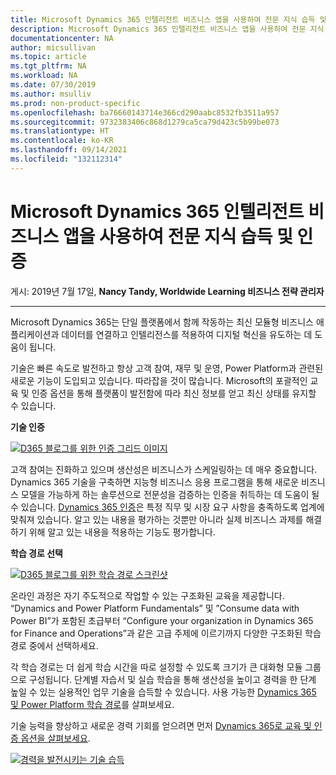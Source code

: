 ```yaml
---
title: Microsoft Dynamics 365 인텔리전트 비즈니스 앱을 사용하여 전문 지식 습득 및 인증 | Microsoft Docs
description: Microsoft Dynamics 365 인텔리전트 비즈니스 앱을 사용하여 전문 지식 습득 및 인증
documentationcenter: NA
author: micsullivan
ms.topic: article
ms.tgt_pltfrm: NA
ms.workload: NA
ms.date: 07/30/2019
ms.author: msulliv
ms.prod: non-product-specific
ms.openlocfilehash: ba76660143714e366cd290aabc8532fb3511a957
ms.sourcegitcommit: 9732383406c868d1279ca5ca79d423c5b99be073
ms.translationtype: HT
ms.contentlocale: ko-KR
ms.lasthandoff: 09/14/2021
ms.locfileid: "132112314"
---
```

# <a name="build-and-certify-expertise-with-microsoft-dynamics-365-intelligent-business-apps"></a>Microsoft Dynamics 365 인텔리전트 비즈니스 앱을 사용하여 전문 지식 습득 및 인증

게시: 2019년 7월 17일, **Nancy Tandy, Worldwide Learning 비즈니스 전략 관리자**

___

Microsoft Dynamics 365는 단일 플랫폼에서 함께 작동하는 최신 모듈형 비즈니스 애플리케이션과 데이터를 연결하고 인텔리전스를 적용하여 디지털 혁신을 유도하는 데 도움이 됩니다.

기술은 빠른 속도로 발전하고 항상 고객 참여, 재무 및 운영, Power Platform과 관련된 새로운 기능이 도입되고 있습니다. 따라잡을 것이 많습니다. Microsoft의 포괄적인 교육 및 인증 옵션을 통해 플랫폼이 발전함에 따라 최신 정보를 얻고 최신 상태를 유지할 수 있습니다.

**기술 인증**

[![D365 블로그를 위한 인증 그리드 이미지](images/certification-grid-image-for-d365-blog-375239.png)](images/certification-grid-image-for-d365-blog-375239.png)

고객 참여는 진화하고 있으며 생산성은 비즈니스가 스케일링하는 데 매우 중요합니다. Dynamics 365 기술을 구축하면 지능형 비즈니스 응용 프로그램을 통해 새로운 비즈니스 모델을 가능하게 하는 솔루션으로 전문성을 검증하는 인증을 취득하는 데 도움이 될 수 있습니다. [Dynamics 365 인증](https://www.microsoft.com/learning/browse-all-certifications.aspx?technology=Dynamics%20365)은 특정 직무 및 시장 요구 사항을 충족하도록 업계에 맞춰져 있습니다. 알고 있는 내용을 평가하는 것뿐만 아니라 실제 비즈니스 과제를 해결하기 위해 알고 있는 내용을 적용하는 기능도 평가합니다.

**학습 경로 선택**

[![D365 블로그를 위한 학습 경로 스크린샷](images/learning-path-screenshot-for-d365-blog-375239.png)](images/learning-path-screenshot-for-d365-blog-375239.png)

온라인 과정은 자기 주도적으로 작업할 수 있는 구조화된 교육을 제공합니다. “Dynamics and Power Platform Fundamentals” 및 ”Consume data with Power BI”가 포함된 초급부터 “Configure your organization in Dynamics 365 for Finance and Operations”과 같은 고급 주제에 이르기까지 다양한 구조화된 학습 경로 중에서 선택하세요.

각 학습 경로는 더 쉽게 학습 시간을 따로 설정할 수 있도록 크기가 큰 대화형 모듈 그룹으로 구성됩니다. 단계별 자습서 및 실습 학습을 통해 생산성을 높이고 경력을 한 단계 높일 수 있는 실용적인 업무 기술을 습득할 수 있습니다. 사용 가능한 [Dynamics 365 및 Power Platform 학습 경로](https://docs.microsoft.com/learn/browse/?products=dynamics%2Cpower-platform&resource_type=learning%20path)를 살펴보세요.

기술 능력을 향상하고 새로운 경력 기회를 얻으려면 먼저 [Dynamics 365로 교육 및 인증 옵션을 살펴보세요](https://www.microsoft.com/learning/browse-all-certifications.aspx?technology=Dynamics%20365).

[![경력을 발전시키는 기술 습득](images/microsoft-certified-banner.png)](https://www.microsoft.com/learning/azure-training-certification.aspx?WT.icid=mva_bnr_lexawareness_usen_asi_rightrail_oct2017)